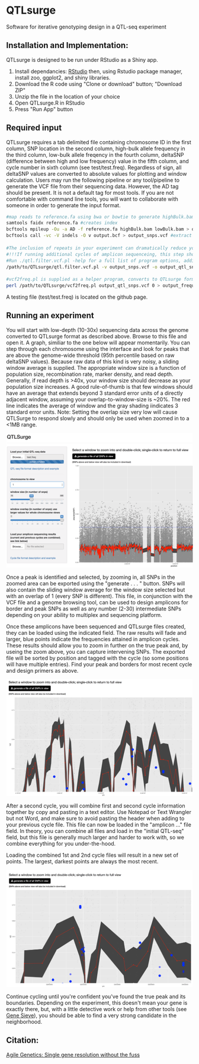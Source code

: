 # QTLsurge
Software for iterative genotyping design in a QTL-seq experiment

## Installation and Implementation:

QTLsurge is designed to be run under RStudio as a Shiny app.  

1. Install dependancies: [RStudio](https://www.rstudio.com/products/rstudio/download/) then, using Rstudio package manager, install zoo, ggplot2, and shiny libraries.
2. Download the R code using "Clone or download" button; "Download ZIP"
3. Unzip the file in the location of your choice
4. Open QTLsurge.R in RStudio
5. Press "Run App" button

## Required input

 QTLsurge requires a tab delimited file containing chromosome ID in the first column, SNP location in the second column, high-bulk allele frequency in the third column, low-bulk allele freqency in the fourth column, deltaSNP (difference between high and low frequency) value in the fifth column, and cycle number in sixth column (see test/test.freq).  Regardless of sign, all deltaSNP values are converted to absolute values for plotting and window calculation.  Users may run the following pipeline or any tool/pipeline to generate the VCF file from their sequencing data. However, the AD tag should be present. It is not a default tag for most tools. If you are not comfortable with command line tools, you will want to collaborate with someone in order to generate the input format.  

```bash
#map reads to reference.fa using bwa or bowtie to generate highBulk.bam and lowBulk.bam
samtools faidx reference.fa #creates index
bcftools mpileup -Ou -a AD -f reference.fa highBulk.bam lowBulk.bam > output.bcf #calls variants and adds fequency information
bcftools call -vc -V indels -O v output.bcf > output_snps.vcf #extract snps

#The inclusion of repeats in your experiment can dramatically reduce your signal strength; therefore, poor mapping quality and excess depth of coverage are two key features to filter on.  So the next step is optional but something like it is highly recommended
#!!!If running additional cycles of amplicon sequenceing, this step should be skipped or modified to reflect higher expected coverage!!!
#Run ./qtl.filter.vcf.pl -help for a full list of program options, additional filtering options are available. If your vcf file includes the bulk parents, qtl.filter.vcf.pl can use them to filter SNPs where parents are heterozygous or not polymorphic.
/path/to/QTLsurge/qtl.filter.vcf.pl -v output_snps.vcf -o output_qtl_snps --pop1_name highBulk --pop2_name lowBulk --min_depth 5 --max_depth 60 --qual 50 --mq 50 --pop_ratio

#vcf2freq.pl is supplied as a helper program, converts to QTLsurge format.  The last argument is the cycle you are on.  Use 0 if this is your initial, standard QTL-seq experiment.  This script is not robust to variation in genotype format and only accepts "GT:PL:AD" format that results from this pipeline.
perl /path/to/QTLsurge/vcf2freq.pl output_qtl_snps.vcf 0 > output_frequency_file.txt
```

A testing file (test/test.freq) is located on the github page.
 
## Running an experiment

You will start with low-depth (10-30x) sequencing data across the genome converted to QTLsurge format as described above.  Browse to this file and open it.  A graph, similiar to the one below will appear momentarily.  You can step through each chromosome using the interface and look for peaks that are above the genome-wide threshold (95th percentile based on raw deltaSNP values).  Because raw data of this kind is very noisy, a sliding window average is supplied.  The appropriate window size is a function of population size, recombination rate, marker density, and read depth.  Generally, if read depth is >40x, your window size should decrease as your population size increases.  A good rule-of-thumb is that few windows should have an average that extends beyond 3 standard error units of a directly adjacent window, assuming your overlap-to-window-size is ~20%.  The red line indicates the average of window and the gray shading iindicates 3 standard error units. Note: Setting the overlap size very low will cause QTLSurge to respond slowly and should only be used when zoomed in to a <1MB range. 
	
![image](./images/loadedFileOverview.png)
	
Once a peak is identified and selected, by zooming in, all SNPs in the zoomed area can be exported using the "generate . . . " button.  SNPs will also contain the sliding window average for the window size selected but with an overlap of 1 (every SNP is different).  This file, in conjunction with the VCF file and a genome browsing tool, can be used to design amplicons for border and peak SNPs as well as any number (2-30) intermediate SNPs depending on your ability to multiplex and sequencing platform.

Once these amplicons have been sequenced and QTLsurge files created, they can be loaded using the indicated field.  The raw results will fade and larger, blue points indicate the frequencies attained in amplicon cycles.  These results should allow you to zoom in further on the true peak and, by useing the zoom above, you can capture intervening SNPs.  The exported file will be sorted by position and tagged with the cycle (so some positions will have multiple entries).  Find your peak and borders for most recent cycle and design primers as above.
  
  ![image](./images/cycle1.png)
  
  After a second cycle, you will combine first and second cycle information together by copy and pasting in a text editor.  Use Notepad or Text Wrangler but not Word, and make sure to avoid pasting the header when adding to your previous cycle file. This file can now be loaded in the "amplicon ..." file field.  In theory, you can combine all files and load in the "initial QTL-seq" field, but this file is generally much larger and harder to work with, so we combine everything for you under-the-hood.
  
  Loading the combined 1st and 2nd cycle files will result in a new set of points.  The largest, darkest points are always the most recent.
  
  ![image](./images/cycle2.png)
  
  Continue cycling until you're confident you've found the true peak and its boundaries.  Depending on the experiment, this doesn't mean your gene is exactly there, but, with a little detective work or help from other tools (see [Gene Sieve](http://genemachine.net/pages/leapFrog.html)), you should be able to find a very strong candidate in the neighborhood.


## Citation:
[Agile Genetics: Single gene resolution without the fuss](https://onlinelibrary.wiley.com/doi/full/10.1002/bies.202300206)
